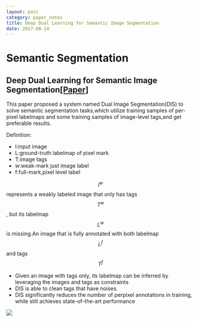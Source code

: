 ```yaml
---
layout: post
category: paper_notes
title: Deep Dual Learning for Semantic Image Segmentation 
date: 2017-08-14
---
```

# Semantic Segmentation

## Deep Dual Learning for Semantic Image Segmentation[[Paper]](http://personal.ie.cuhk.edu.hk/~pluo/pdf/luoWLWiccv17.pdf)

This paper proposed a system named Dual Image Segmentation(DIS) to solve semantic segmentation tasks,which utilize training samples of per-pixel labelmaps and some training samples of image-level tags,and get preferable results.

Definition:
- I:input image
- L:ground-truth labelmap of pixel mark
- T:image tags
- w:weak-mark just image label
- f:full-mark,pixel level label

$$I^w$$ represents a weakly labeled image that only has tags $$T^w$$, but its labelmap $$L^w$$ is missing.An image that is fully annotated with both labelmap $$L^f$$ and tags $$T^f$$

- Given an image with tags only, its labelmap can be inferred by leveraging the images and tags as constraints
- DIS is able to clean tags that have noises.
- DIS significantly reduces the number of perpixel annotations in training, while still achieves state-of-the-art performance

![](/assets/paper_notes/DDualLearing_SS/image1.png)
